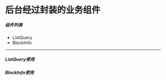 
# 后台经过封装的业务组件

##### 组件列表
* ListQuery
* BlockInfo

------

##### ListQuery使用


##### BlockInfo使用


